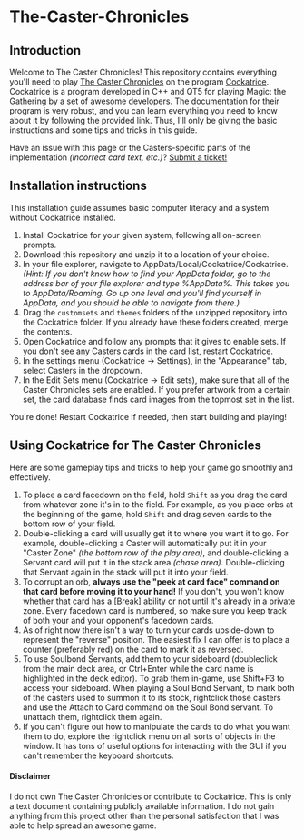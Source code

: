 # The-Caster-Chronicles

## Introduction
Welcome to The Caster Chronicles! This repository contains everything you'll need to play [The Caster Chronicles](http://en.caster-chronicle-tcg.com/) on the program [Cockatrice](https://cockatrice.github.io/). Cockatrice is a program developed in C++ and QT5 for playing Magic: the Gathering by 
a set of awesome developers. The documentation for their program is very robust, and you can learn everything you need to know about it by following the provided link. Thus, I'll only be giving the basic instructions and some tips and tricks in this guide.

Have an issue with this page or the Casters-specific parts of the implementation *(incorrect card text, etc.)*? [Submit a ticket!](https://github.com/DeadeyeN/The-Caster-Chronicles/issues/new)

## Installation instructions
This installation guide assumes basic computer literacy and a system without Cockatrice installed.

1. Install Cockatrice for your given system, following all on-screen prompts. 
2. Download this repository and unzip it to a location of your choice.
3. In your file explorer, navigate to AppData/Local/Cockatrice/Cockatrice. *(Hint: If you don't know how to find your AppData folder, go to the address bar of your file explorer and type %AppData%. This takes you to AppData/Roaming. Go up one level and you'll find yourself in AppData, and you should be able to navigate from there.)*
4. Drag the `customsets` and `themes` folders of the unzipped repository into the Cockatrice folder. If you already have these folders created, merge the contents.
5. Open Cockatrice and follow any prompts that it gives to enable sets. If you don't see any Casters cards in the card list, restart Cockatrice.
6. In the settings menu (Cockatrice -> Settings), in the "Appearance" tab, select Casters in the dropdown.
7. In the Edit Sets menu (Cockatrice -> Edit sets), make sure that all of the Caster Chronicles sets are enabled. If you prefer artwork from a certain set, the card database finds card images from the topmost set in the list.

You're done! Restart Cockatrice if needed, then start building and playing!

## Using Cockatrice for The Caster Chronicles
Here are some gameplay tips and tricks to help your game go smoothly and effectively.

1. To place a card facedown on the field, hold `Shift` as you drag the card from whatever zone it's in to the field. For example, as you place orbs at the beginning of the game, hold `Shift` and drag seven cards to the bottom row of your field.
2. Double-clicking a card will usually get it to where you want it to go. For example, double-clicking a Caster will automatically put it in your "Caster Zone" *(the bottom row of the play area)*, and double-clicking a Servant card will put it in the stack area *(chase area)*. Double-clicking that Servant again in the stack will put it into your field.
3. To corrupt an orb, **always use the "peek at card face" command on that card before moving it to your hand!** If you don't, you won't know whether that card has a [Break] ability or not until it's already in a private zone. Every facedown card is numbered, so make sure you keep track of both your and your opponent's facedown cards.
4. As of right now there isn't a way to turn your cards upside-down to represent the "reverse" position. The easiest fix I can offer is to place a counter (preferably red) on the card to mark it as reversed.
5. To use Soulbond Servants, add them to your sideboard (doubleclick from the main deck area, or Ctrl+Enter while the card name is highlighted in the deck editor). To grab them in-game, use Shift+F3 to access your sideboard. When playing a Soul Bond Servant, to mark both of the casters used to summon it to its stock, rightclick those casters and use the Attach to Card command on the Soul Bond servant. To unattach them, rightclick them again.
6. If you can't figure out how to manipulate the cards to do what you want them to do, explore the rightclick menu on all sorts of objects in the window. It has tons of useful options for interacting with the GUI if you can't remember the keyboard shortcuts.

#### Disclaimer
I do not own The Caster Chronicles or contribute to Cockatrice. This is only a text document containing publicly available information. I do not gain anything from this project other than the personal satisfaction that I was able to help spread an awesome game.
